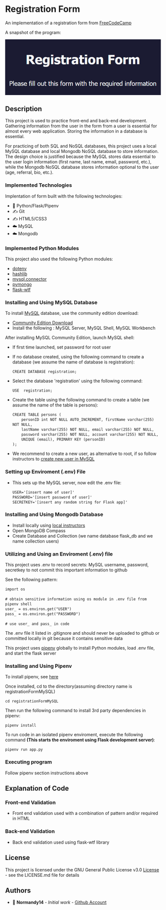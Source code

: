 # Registration Form

An implementation of a registration form from [FreeCodeCamp](https://www.freecodecamp.org/learn/2022/responsive-web-design/learn-html-forms-by-building-a-registration-form/step-1)

A snapshot of the program: 

![snapshot](static/img/profile.PNG)

## Description

This project is used to practice front-end and back-end development. Gathering information from the user in the form from a user is essential for almost every web application. Storing the information in a database is essential.

For practicing of both SQL and NoSQL databases, this project uses a local MySQL database and local Mongodb NoSQL database to store information. The design choice is justified because the MySQL stores data essential to the user login information (first name, last name, email, password, etc.), while the Mongodb NoSQL database stores information optional to the user (age, referral, bio, etc.).

### Implemented Technologies

Implentation of form built with the following technologies:

* :snake: Python/Flask/Pipenv
* :writing_hand: Git
* :writing_hand: HTML5/CSS3
* :cloud: MySQL
* :cloud: Mongodb

### Implemented Python Modules

This project also used the following Python modules:

* [dotenv](https://pypi.org/project/python-dotenv/)
* [hashlib](https://pypi.org/project/hashlib/)
* [mysql.connector](https://pypi.org/project/mysql-connector-python/)
* [pymongo](https://pypi.org/project/pymongo/)
* [flask-wtf](https://pypi.org/project/Flask-WTF/)

### Installing and Using MySQL Database

To install [MySQL](https://www.mysql.com/) database, use the community edition download:

* [Community Edition Download](https://dev.mysql.com/downloads/)
* Install the following : MySQL Server, MySQL Shell, MySQL Workbench

After installing MySQL Community Edition, launch MySQL shell:

* If first time launched, set password for root user
* If no database created, using the following command to create a database (we assume the name of database is registration):
  
  ```
  CREATE DATABASE registration;
  ```
* Select the database 'registration' using the following command:

  ```
  USE  registration;
  ```
* Create the table using the following command to create a table (we assume the name of the table is persons):

  ```
  CREATE TABLE persons (
      personID int NOT NULL AUTO_INCREMENT, firstName varchar(255) NOT NULL, 
      lastName varchar(255) NOT NULL, email varchar(255) NOT NULL, 
      password varchar(255) NOT NULL, account varchar(255) NOT NULL, 
      UNIQUE (email), PRIMARY KEY (personID)
  );
  ```
  
* We recommend to create a new user, as alternative to root, if so follow instructors to [create new user in MySQL](https://hackr.io/blog/how-to-make-a-new-user-in-MySQL)

### Setting up Enviroment (.env) File
* This sets up the MySQL server, now edit the .env file:

  ```
  USER='[insert name of user]'
  PASSWORD='[insert password of user]'
  SECRETKEY='[insert any random string for Flask app]'
  ```

### Installing and Using Mongodb Database
* Install locally using [local instructors](https://www.mongodb.com/docs/manual/administration/install-community/)
* Open MongoDB Compass
* Create Database and Collection (we name database flask_db and we name collection users)

### Utilizing and Using an Enviroment (.env) file

This project uses .env to record secrets: MySQL username, password, secretkey to not commit this important information to github

See the following pattern:

```
import os 
 
# obtain sensitive information using os module in .env file from pipenv shell
user_ = os.environ.get("USER") 
pass_ = os.environ.get("PASSWORD")

# use user_ and pass_ in code
```

The .env file it listed in .gitignore and should never be uploaded to github or committed locally in git because it contains sensitive data

This project uses [pipenv](https://pipenv.pypa.io/en/latest/) globally to install Python modules, load .env file, and start the flask server

### Installing and Using Pipenv

To install pipenv, see [here](https://pipenv.pypa.io/en/latest/install/)

Once installed, cd to the directory(assuming directory name is registrationFormMySQL)

```
cd registrationFormMySQL
```

Then run the following command to install 3rd party dependencies in pipenv:

```
pipenv install
```

To run code in an isolated pipenv enviroment, execute the following command
**(This starts the enviroment using Flask development server)**:

```
pipenv run app.py
```

### Executing program

Follow pipenv section instructions above

## Explanation of Code

### Front-end Validation

* Front end validation used with a combination of pattern and/or required in HTML

### Back-end Validation

* Back end validation used using flask-wtf library

## License

This project is licensed under the GNU General Public License v3.0 [License](License.md) - see the LICENSE.md file for details

## Authors

* :ocean: **Normandy14** - *Initial work* - [Github Account](https://github.com/Normandy14)
